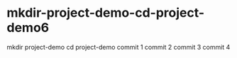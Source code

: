 # mkdir-project-demo-cd-project-demo6
mkdir project-demo cd project-demo
commit 1
commit 2
commit 3
commit 4
